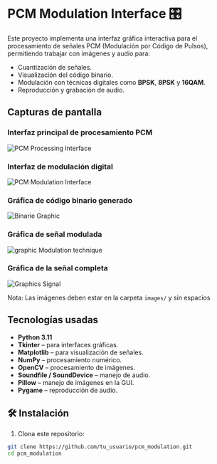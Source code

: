 # PCM Modulation Interface 🎛️

Este proyecto implementa una interfaz gráfica interactiva para el procesamiento de señales PCM (Modulación por Código de Pulsos), permitiendo trabajar con imágenes y audio para:

- Cuantización de señales.
- Visualización del código binario.
- Modulación con técnicas digitales como **BPSK**, **8PSK** y **16QAM**.
- Reproducción y grabación de audio.

## Capturas de pantalla

### Interfaz principal de procesamiento PCM
![PCM Processing Interface](images/PCM%20Processing%20Interface.png)

### Interfaz de modulación digital
![PCM Modulation Interface](images/PCM%20Modulation%20Interface.png)

### Gráfica de código binario generado
![Binarie Graphic](images/Binarie%20Graphic.png)

### Gráfica de señal modulada
![graphic Modulation technique](images/graphic%20Modulation%20technique.png)

### Gráfica de la señal completa
![Graphics Signal](images/Graphics%20Signal.png)

Nota: Las imágenes deben estar en la carpeta `images/` y sin espacios

## Tecnologías usadas

- **Python 3.11**
- **Tkinter** – para interfaces gráficas.
- **Matplotlib** – para visualización de señales.
- **NumPy** – procesamiento numérico.
- **OpenCV** – procesamiento de imágenes.
- **Soundfile / SoundDevice** – manejo de audio.
- **Pillow** – manejo de imágenes en la GUI.
- **Pygame** – reproducción de audio.

## 🛠️ Instalación

1. Clona este repositorio:
```bash
git clone https://github.com/tu_usuario/pcm_modulation.git
cd pcm_modulation
